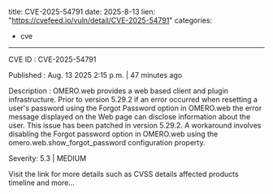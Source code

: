  
title: CVE-2025-54791
date: 2025-8-13
lien: "https://cvefeed.io/vuln/detail/CVE-2025-54791"
categories:
  - cve
---

CVE ID : CVE-2025-54791

Published :  Aug. 13
2025
2:15 p.m. | 47 minutes ago

Description : OMERO.web provides a web based client and plugin infrastructure. Prior to version 5.29.2
if an error occurred when resetting a user's password using the Forgot Password option in OMERO.web
the error message displayed on the Web page can disclose information about the user. This issue has been patched in version 5.29.2. A workaround involves disabling the Forgot password option in OMERO.web using the omero.web.show_forgot_password configuration property.

Severity: 5.3 | MEDIUM

Visit the link for more details
such as CVSS details
affected products
timeline
and more...

